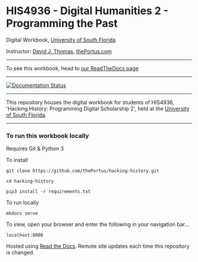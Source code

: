 # HIS4936 - Digital Humanities 2 - Programming the Past
Digital Workbook, [University of South Florida](http://www.usf.edu/)

Instructor: [David J. Thomas](mailto::davidjthomas@usf.edu), [thePortus.com](http://thePortus.com/)

---

To see this workbook, head to [our ReadTheDocs page](http://hacking-history.readthedocs.io)

---

[![Documentation Status](https://readthedocs.org/projects/programming-the-past/badge/?version=master)](http://programming-the-past.readthedocs.io/en/master/?badge=master)

---

This repository houses the digital workbook for students of HIS4936, 'Hacking History: Programming Digital Scholarship 2', held at the [University of South Florida](http://www.usf.edu/).

---

### To run this workbook locally

Requires Git & Python 3

To install
```
git clone https://github.com/thePortus/hacking-history.git

cd hacking-history

pip3 install -r requirements.txt
```

To run locally
```
mkdocs serve
```

To view, open your browser and enter the following in your navigation bar...
```
localhost:8000
```

Hosted using [Read the Docs](https://readthedocs.org/). Remote site updates each time this repository is changed.
